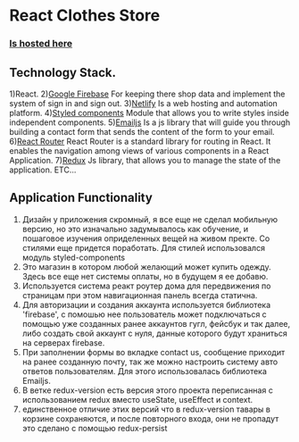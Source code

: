 # React Clothes Store
### [Is hosted here](https://golden-kashata-473707.netlify.app/)

## Technology Stack.
1)React.
2)[Google Firebase](https://firebase.google.com/) For keeping there shop data and implement the system of sign in and sign out.
3)[Netlify](https://app.netlify.com/) Is a web hosting and automation platform.
4)[Styled components](https://styled-components.com/) Module that allows you to write styles inside independent components.
5)[Emailjs](https://www.emailjs.com/) Is a js library that will guide you through building a contact form that sends the content of the form to your email.
6)[React Router](https://reactrouter.com/en/main) React Router is a standard library for routing in React. It enables the navigation among views of various components in a React Application.
7)[Redux](https://es.redux.js.org/) Js library, that allows you to manage the state of the application.
ETC...

## Application Functionality
1) Дизайн у приложения скромный, я все еще не сделал мобильную версию, но это изначально задумывалось как обучение, и пошаговое изучения оприделенных вещей на живом пректе. Со стилями еще придется поработать. Для стилей использовался модуль styled-components
2) Это магазин в котором любой желающий может купить одежду. Здесь все еще нет системы оплаты, но в будущем я ее добавю.
3) Используется система реакт роутер дома для передвижения по страницам при этом навигационная панель всегда статична.
4) Для авторизации и создания аккаунта используется библиотека 'firebase', с помошью нее пользователь может подключаться с помощью уже созданных ранее аккаунтов гугл, фейсбук и так далее, либо создать свой аккаунт с нуля, данные которого будут храниться на серверах firebase.
5) При заполнении формы во вкладке contact us, сообщение приходит на ранее созданную почту, так же можно настроить систему авто ответов пользователям. Для этого использовалась библиотека Emailjs.
6) В ветке redux-version есть версия этого проекта переписанная с использованием redux вместо useState, useEffect и context.
7) единственное отличие этих версий что в redux-version тавары в корзине сохраняются, и после повторного входа, они не пропадут это сделано с помощью redux-persist


